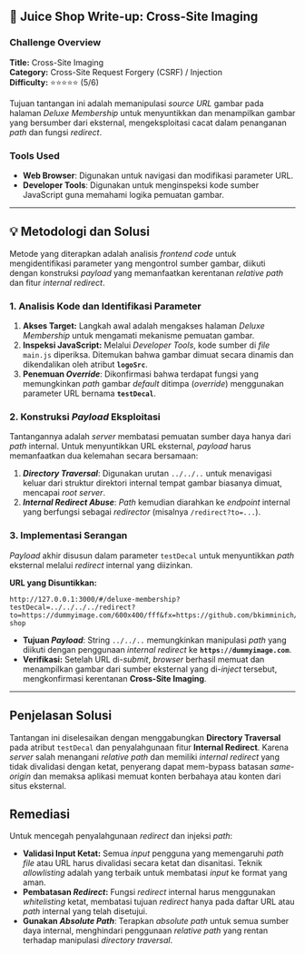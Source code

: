 ## 📝 Juice Shop Write-up: Cross-Site Imaging

### Challenge Overview

**Title:** Cross-Site Imaging  
**Category:** Cross-Site Request Forgery (CSRF) / Injection  
**Difficulty:** ⭐⭐⭐⭐⭐ (5/6)

Tujuan tantangan ini adalah memanipulasi *source URL* gambar pada halaman *Deluxe Membership* untuk menyuntikkan dan menampilkan gambar yang bersumber dari eksternal, mengeksploitasi cacat dalam penanganan *path* dan fungsi *redirect*.

### Tools Used

  - **Web Browser**: Digunakan untuk navigasi dan modifikasi parameter URL.
  - **Developer Tools**: Digunakan untuk menginspeksi kode sumber JavaScript guna memahami logika pemuatan gambar.

-----

## 💡 Metodologi dan Solusi

Metode yang diterapkan adalah analisis *frontend code* untuk mengidentifikasi parameter yang mengontrol sumber gambar, diikuti dengan konstruksi *payload* yang memanfaatkan kerentanan *relative path* dan fitur *internal redirect*.

### 1\. Analisis Kode dan Identifikasi Parameter

1.  **Akses Target:** Langkah awal adalah mengakses halaman *Deluxe Membership* untuk mengamati mekanisme pemuatan gambar.
2.  **Inspeksi JavaScript:** Melalui *Developer Tools*, kode sumber di *file* `main.js` diperiksa. Ditemukan bahwa gambar dimuat secara dinamis dan dikendalikan oleh atribut **`logoSrc`**.
3.  **Penemuan *Override***: Dikonfirmasi bahwa terdapat fungsi yang memungkinkan *path* gambar *default* ditimpa (*override*) menggunakan parameter URL bernama **`testDecal`**.

### 2\. Konstruksi *Payload* Eksploitasi

Tantangannya adalah *server* membatasi pemuatan sumber daya hanya dari *path* internal. Untuk menyuntikkan URL eksternal, *payload* harus memanfaatkan dua kelemahan secara bersamaan:

1.  ***Directory Traversal***: Digunakan urutan `../../..` untuk menavigasi keluar dari struktur direktori internal tempat gambar biasanya dimuat, mencapai *root server*.
2.  ***Internal Redirect Abuse***: *Path* kemudian diarahkan ke *endpoint* internal yang berfungsi sebagai *redirector* (misalnya `/redirect?to=...`).

### 3\. Implementasi Serangan

*Payload* akhir disusun dalam parameter `testDecal` untuk menyuntikkan *path* eksternal melalui *redirect* internal yang diizinkan.

**URL yang Disuntikkan:**

```url
http://127.0.0.1:3000/#/deluxe-membership?testDecal=../../../../redirect?to=https://dummyimage.com/600x400/fff&fx=https://github.com/bkimminich/juice-shop
```

  * **Tujuan *Payload***: String `../../..` memungkinkan manipulasi *path* yang diikuti dengan penggunaan *internal redirect* ke **`https://dummyimage.com`**.
  * **Verifikasi:** Setelah URL di-*submit*, *browser* berhasil memuat dan menampilkan gambar dari sumber eksternal yang di-*inject* tersebut, mengkonfirmasi kerentanan **Cross-Site Imaging**.

-----

## Penjelasan Solusi

Tantangan ini diselesaikan dengan menggabungkan **Directory Traversal** pada atribut `testDecal` dan penyalahgunaan fitur **Internal Redirect**. Karena *server* salah menangani *relative path* dan memiliki *internal redirect* yang tidak divalidasi dengan ketat, penyerang dapat mem-bypass batasan *same-origin* dan memaksa aplikasi memuat konten berbahaya atau konten dari situs eksternal.

## Remediasi

Untuk mencegah penyalahgunaan *redirect* dan injeksi *path*:

  * **Validasi Input Ketat:** Semua *input* pengguna yang memengaruhi *path* *file* atau URL harus divalidasi secara ketat dan disanitasi. Teknik *allowlisting* adalah yang terbaik untuk membatasi *input* ke format yang aman.
  * **Pembatasan *Redirect*:** Fungsi *redirect* internal harus menggunakan *whitelisting* ketat, membatasi tujuan *redirect* hanya pada daftar URL atau *path* internal yang telah disetujui.
  * **Gunakan *Absolute Path***: Terapkan *absolute path* untuk semua sumber daya internal, menghindari penggunaan *relative path* yang rentan terhadap manipulasi *directory traversal*.
